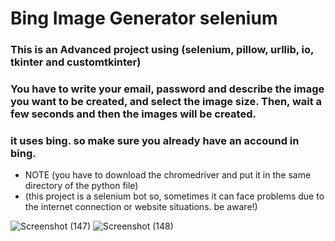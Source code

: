 # Bing Image Generator selenium

### This is an Advanced project using (selenium, pillow, urllib, io, tkinter and customtkinter)
### You have to write your email, password and describe the image you want to be created, and select the image size. Then, wait a few seconds and then the images will be created.
### it uses bing. so make sure you already have an accound in bing.
- NOTE (you have to download the chromedriver and put it in the same directory of the python file)
- (this project is a selenium bot so, sometimes it can face problems due to the internet connection or website situations. be aware!)


![Screenshot (147)](https://github.com/artinmohajeri/bing-image-generator-selenium/assets/95845593/754ae95e-a42f-4697-885e-93a1e242b021)
![Screenshot (148)](https://github.com/artinmohajeri/bing-image-generator-selenium/assets/95845593/01cdb9c9-c276-4edb-bc64-34946820053a)
